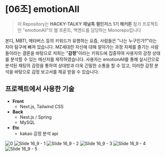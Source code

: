 # [06조] emotionAll

> 이 Repository는 **HACKY-TALKY 채널톡 챌린저스 1기 해커톤** 참가 프로젝트인 "emotionAll"의 웹 프론트, 백엔드를 담당하는 Monorepo입니다

본디, MBTI, 메타버스 등의 키워드가 유행하는 요즘, 사람들은 "나는 누구인가?"라는 자아 탐구에 빠져 있습니다. MZ세대란 자신에 대해 알아가는 과정 자체를 즐기는 사람들이라는 결론을 바탕으로 저희는 "**감정**"이라는 키워드에 집중하여 사용자의 감정 상태를 분석할 수 있는 메신저를 제작하였습니다.
사용자는 emotionAll를 통해 실시간으로 분석된 채팅의 감정을 통하여 상대방과 더욱 긴밀한 소통을 할 수 있고, 이러한 감정 분석을 바탕으로 감정 보고서를 제공 받을 수 있습니다.

## 프로젝트에서 사용한 기술

- **Front**
  - Next.js, Tailwind CSS
- **Back**
  - Nest.js / Spring
  - MySQL
- **Etc**
  - kakao 감정 분석 api

![0](https://user-images.githubusercontent.com/84715637/219937059-8797f759-e13f-4c99-89c0-0baae38f5cd2.png)
![Slide 16_9 - 1](https://user-images.githubusercontent.com/84715637/219937057-a41abee6-dd44-4322-bf77-112f3df5b1c6.png)
![Slide 16_9 - 2](https://user-images.githubusercontent.com/84715637/219937052-f13dff53-bfdf-4547-8373-29fb7c083fcd.png)
![Slide 16_9 - 3](https://user-images.githubusercontent.com/84715637/219937049-9293ec67-abec-44c5-a8d2-df19cc4f4eb9.png)
![Slide 16_9 - 4](https://user-images.githubusercontent.com/84715637/219937056-27b671b0-52a0-47d4-b40f-0aedcaad2434.png)
![Slide 16_9 - 5](https://user-images.githubusercontent.com/84715637/219937054-4e5c4675-d62d-4335-a319-d86251a4f6fe.png)
